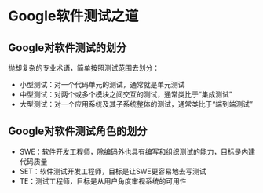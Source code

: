 # Google软件测试之道

## Google对软件测试的划分

抛却复杂的专业术语，简单按照测试范围去划分：

* 小型测试：对一个代码单元的测试，通常就是单元测试
* 中型测试：对两个或多个模块之间交互的测试，通常类比于“集成测试”
* 大型测试：对一个应用系统及其子系统整体的测试，通常类比于“端到端测试”

## Google对软件测试角色的划分

* SWE：软件开发工程师，除编码外也具有编写和组织测试的能力，目标是内建代码质量
* SET：软件测试开发工程师，目标是让SWE更容易地去写测试
* TE：测试工程师，目标是从用户角度审视系统的可用性